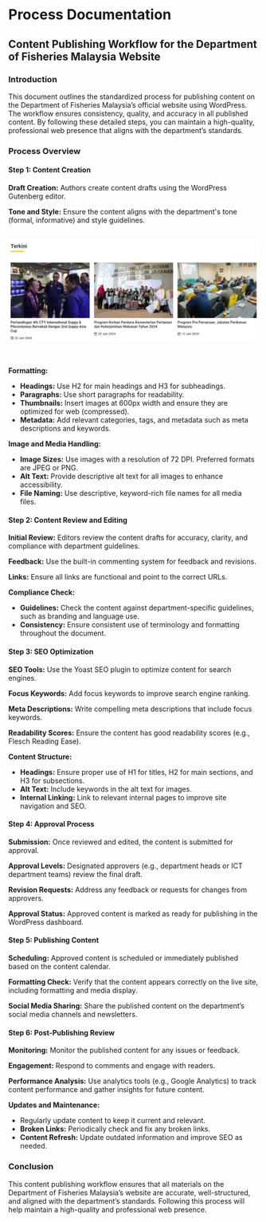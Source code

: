 # Process Documentation
## Content Publishing Workflow for the Department of Fisheries Malaysia Website

### Introduction
This document outlines the standardized process for publishing content on the Department of Fisheries Malaysia’s official website using WordPress. The workflow ensures consistency, quality, and accuracy in all published content. By following these detailed steps, you can maintain a high-quality, professional web presence that aligns with the department’s standards.

### Process Overview

#### Step 1: Content Creation

**Draft Creation:**
Authors create content drafts using the WordPress Gutenberg editor.

**Tone and Style:**
Ensure the content aligns with the department's tone (formal, informative) and style guidelines.
<br><br>

![alt text](grid-gallery.png)

<br><br>
**Formatting:**
- **Headings:** Use H2 for main headings and H3 for subheadings.
- **Paragraphs:** Use short paragraphs for readability.
- **Thumbnails:** Insert images at 600px width and ensure they are optimized for web (compressed).
- **Metadata:** Add relevant categories, tags, and metadata such as meta descriptions and keywords.

**Image and Media Handling:**
- **Image Sizes:** Use images with a resolution of 72 DPI. Preferred formats are JPEG or PNG.
- **Alt Text:** Provide descriptive alt text for all images to enhance accessibility.
- **File Naming:** Use descriptive, keyword-rich file names for all media files.

#### Step 2: Content Review and Editing

**Initial Review:**
Editors review the content drafts for accuracy, clarity, and compliance with department guidelines.

**Feedback:**
Use the built-in commenting system for feedback and revisions.

**Links:**
Ensure all links are functional and point to the correct URLs.

**Compliance Check:**
- **Guidelines:** Check the content against department-specific guidelines, such as branding and language use.
- **Consistency:** Ensure consistent use of terminology and formatting throughout the document.

#### Step 3: SEO Optimization

**SEO Tools:**
Use the Yoast SEO plugin to optimize content for search engines.

**Focus Keywords:**
Add focus keywords to improve search engine ranking.

**Meta Descriptions:**
Write compelling meta descriptions that include focus keywords.

**Readability Scores:**
Ensure the content has good readability scores (e.g., Flesch Reading Ease).

**Content Structure:**
- **Headings:** Ensure proper use of H1 for titles, H2 for main sections, and H3 for subsections.
- **Alt Text:** Include keywords in the alt text for images.
- **Internal Linking:** Link to relevant internal pages to improve site navigation and SEO.

#### Step 4: Approval Process

**Submission:**
Once reviewed and edited, the content is submitted for approval.

**Approval Levels:**
Designated approvers (e.g., department heads or ICT department teams) review the final draft.

**Revision Requests:**
Address any feedback or requests for changes from approvers.

**Approval Status:**
Approved content is marked as ready for publishing in the WordPress dashboard.

#### Step 5: Publishing Content

**Scheduling:**
Approved content is scheduled or immediately published based on the content calendar.

**Formatting Check:**
Verify that the content appears correctly on the live site, including formatting and media display.

**Social Media Sharing:**
Share the published content on the department’s social media channels and newsletters.

#### Step 6: Post-Publishing Review

**Monitoring:**
Monitor the published content for any issues or feedback.

**Engagement:**
Respond to comments and engage with readers.

**Performance Analysis:**
Use analytics tools (e.g., Google Analytics) to track content performance and gather insights for future content.

**Updates and Maintenance:**
- Regularly update content to keep it current and relevant.
- **Broken Links:** Periodically check and fix any broken links.
- **Content Refresh:** Update outdated information and improve SEO as needed.

### Conclusion
This content publishing workflow ensures that all materials on the Department of Fisheries Malaysia’s website are accurate, well-structured, and aligned with the department’s standards. Following this process will help maintain a high-quality and professional web presence.

